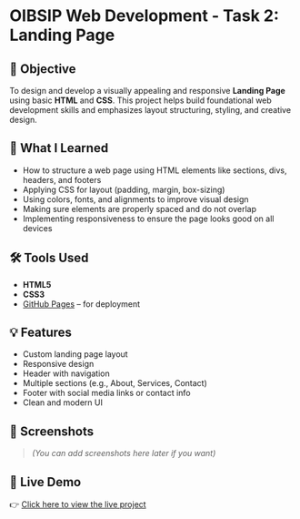 # OIBSIP Web Development - Task 2: Landing Page

## 📌 Objective

To design and develop a visually appealing and responsive **Landing Page** using basic **HTML** and **CSS**. This project helps build foundational web development skills and emphasizes layout structuring, styling, and creative design.

## 🧠 What I Learned

- How to structure a web page using HTML elements like sections, divs, headers, and footers
- Applying CSS for layout (padding, margin, box-sizing)
- Using colors, fonts, and alignments to improve visual design
- Making sure elements are properly spaced and do not overlap
- Implementing responsiveness to ensure the page looks good on all devices

## 🛠️ Tools Used

- **HTML5**
- **CSS3**
- [GitHub Pages](https://pages.github.com/) – for deployment

## 💡 Features

- Custom landing page layout
- Responsive design
- Header with navigation
- Multiple sections (e.g., About, Services, Contact)
- Footer with social media links or contact info
- Clean and modern UI

## 📸 Screenshots

> *(You can add screenshots here later if you want)*

## 🚀 Live Demo

👉 [Click here to view the live project](https://kumar-alok-anand.github.io/OIBSIP-Web-Development---Task-2-Landing-Page/)


